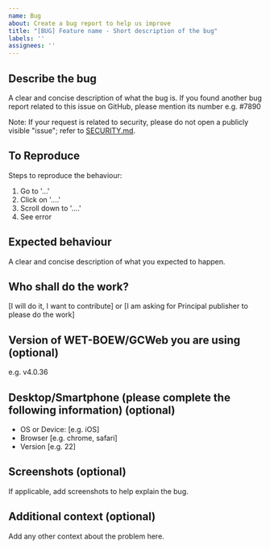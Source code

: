 ```yaml
---
name: Bug
about: Create a bug report to help us improve
title: "[BUG] Feature name - Short description of the bug"
labels: ''
assignees: ''
---
```


## Describe the bug

A clear and concise description of what the bug is.
If you found another bug report related to this issue on GitHub, please mention its number e.g. #7890

Note: If your request is related to security, please do not open a publicly visible "issue"; refer to [SECURITY.md](https://github.com/wet-boew/wet-boew/blob/master/SECURITY.md).

## To Reproduce

Steps to reproduce the behaviour:

1. Go to '...'
2. Click on '....'
3. Scroll down to '....'
4. See error

## Expected behaviour

A clear and concise description of what you expected to happen.

## Who shall do the work?

[I will do it, I want to contribute] or [I am asking for Principal publisher to please do the work]

## Version of WET-BOEW/GCWeb you are using (optional)

e.g. v4.0.36

## Desktop/Smartphone (please complete the following information) (optional)

- OS or Device: [e.g. iOS]
- Browser [e.g. chrome, safari]
- Version [e.g. 22]

## Screenshots (optional)

If applicable, add screenshots to help explain the bug.

## Additional context (optional)

Add any other context about the problem here.
